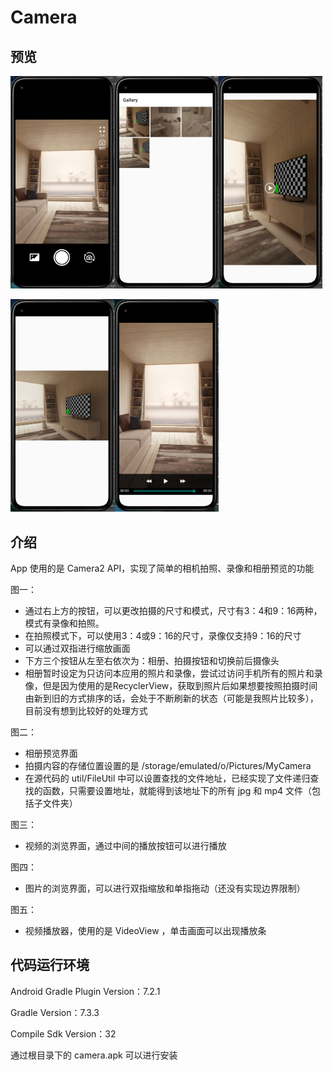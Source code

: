# Camera

## 预览

<img src="/screenshot/screenshot1.png" width="33%"/><img src="/screenshot/screenshot2.png" width="33%" /><img src="/screenshot/screenshot3.png" width="33%;" />

<img src="/screenshot/screenshot4.png" width="33%;" /><img src="/screenshot/screenshot5.png" width="33%;" />

## 介绍

App 使用的是 Camera2 API，实现了简单的相机拍照、录像和相册预览的功能

图一：

- 通过右上方的按钮，可以更改拍摄的尺寸和模式，尺寸有3：4和9：16两种，模式有录像和拍照。
- 在拍照模式下，可以使用3：4或9：16的尺寸，录像仅支持9：16的尺寸
- 可以通过双指进行缩放画面
- 下方三个按钮从左至右依次为：相册、拍摄按钮和切换前后摄像头
- 相册暂时设定为只访问本应用的照片和录像，尝试过访问手机所有的照片和录像，但是因为使用的是RecyclerView，获取到照片后如果想要按照拍摄时间由新到旧的方式排序的话，会处于不断刷新的状态（可能是我照片比较多），目前没有想到比较好的处理方式

图二：

- 相册预览界面
- 拍摄内容的存储位置设置的是 /storage/emulated/o/Pictures/MyCamera
- 在源代码的 util/FileUtil 中可以设置查找的文件地址，已经实现了文件递归查找的函数，只需要设置地址，就能得到该地址下的所有 jpg 和 mp4 文件（包括子文件夹）

图三：

- 视频的浏览界面，通过中间的播放按钮可以进行播放

图四：

- 图片的浏览界面，可以进行双指缩放和单指拖动（还没有实现边界限制）

图五：

- 视频播放器，使用的是 VideoView ，单击画面可以出现播放条

## 代码运行环境

Android Gradle Plugin Version：7.2.1

Gradle Version：7.3.3

Compile Sdk Version：32

通过根目录下的 camera.apk 可以进行安装